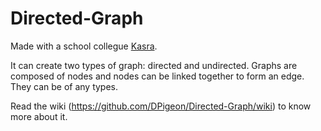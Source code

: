 # Directed-Graph
Made with a school collegue [Kasra](https://github.com/kasrarad).

It can create two types of graph: directed and undirected. Graphs are composed of nodes and nodes can be linked together
to form an edge. They can be of any types.

Read the wiki (https://github.com/DPigeon/Directed-Graph/wiki) to know more about it.

